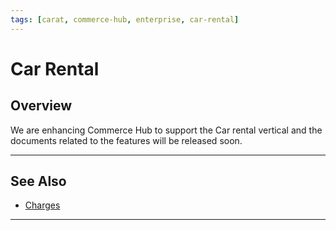 ```yaml
---
tags: [carat, commerce-hub, enterprise, car-rental]
---
```



# Car Rental

## Overview

We are enhancing Commerce Hub to support the Car rental vertical and the documents related to the features will be released soon.

---

## See Also
- [Charges](?path=docs/Resources/API-Documents/Payments/Charges.md)

---
